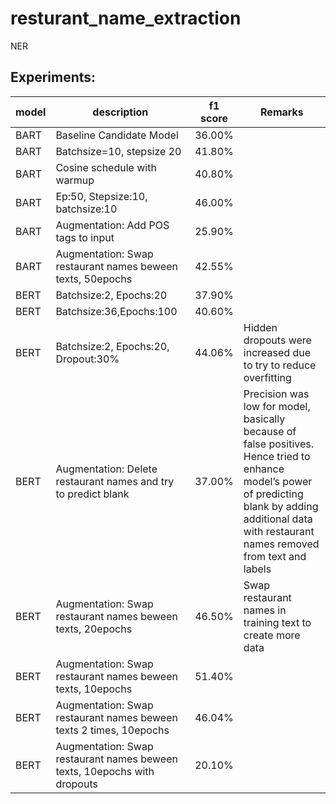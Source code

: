 # resturant_name_extraction
NER

## Experiments:
| model | description                                                              | f1 score | Remarks                                                                                                                                                                                                  |
|-------|--------------------------------------------------------------------------|----------|----------------------------------------------------------------------------------------------------------------------------------------------------------------------------------------------------------|
| BART  | Baseline Candidate Model                                                 | 36.00%   |                                                                                                                                                                                                          |
| BART  | Batchsize=10, stepsize 20                                                | 41.80%   |                                                                                                                                                                                                          |
| BART  | Cosine schedule with warmup                                              | 40.80%   |                                                                                                                                                                                                          |
| BART  | Ep:50, Stepsize:10, batchsize:10                                         | 46.00%   |                                                                                                                                                                                                          |
| BART  | Augmentation: Add POS tags to input                                      | 25.90%   |                                                                                                                                                                                                          |
| BART  | Augmentation: Swap restaurant names beween texts, 50epochs               | 42.55%   |                                                                                                                                                                                                          |
| BERT  | Batchsize:2, Epochs:20                                                   | 37.90%   |                                                                                                                                                                                                          |
| BERT  | Batchsize:36,Epochs:100                                                  | 40.60%   |                                                                                                                                                                                                          |
| BERT  | Batchsize:2, Epochs:20, Dropout:30%                                      | 44.06%   | Hidden dropouts were increased due to try to reduce overfitting                                                                                                                                          |
| BERT  | Augmentation: Delete restaurant names and try to predict blank           | 37.00%   | Precision was low for model, basically because of false positives. Hence tried to enhance model’s power of predicting blank by adding additional data with restaurant names removed from text and labels |
| BERT  | Augmentation: Swap restaurant names beween texts, 20epochs               | 46.50%   | Swap restaurant names in training text to create more data                                                                                                                                               |
| BERT  | Augmentation: Swap restaurant names beween texts, 10epochs               | 51.40%   |                                                                                                                                                                                                          |
| BERT  | Augmentation: Swap restaurant names beween texts 2 times, 10epochs       | 46.04%   |                                                                                                                                                                                                          |
| BERT  | Augmentation: Swap restaurant names beween texts, 10epochs with dropouts | 20.10%   |                                                                                                                                                                                                          |
